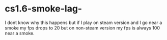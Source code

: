 # cs1.6-smoke-lag-
I dont know why this happens but if I play on steam version and I go near a smoke my fps drops to 20 but on non-steam version my fps is always 100 near a smoke.
